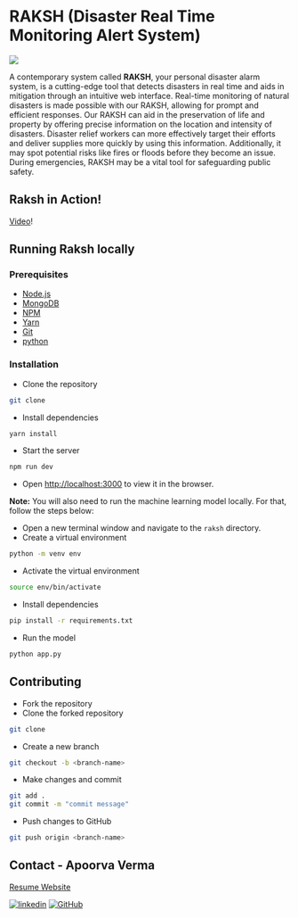 # RAKSH (Disaster Real Time Monitoring Alert System)
![](https://cdn.discordapp.com/attachments/992337104510144532/1074259326241349642/image-removebg-preview-5-2.png) 
<!-- short description -->
A contemporary system called **RAKSH**, your personal disaster alarm system, is a cutting-edge tool that detects disasters in real time and aids in mitigation through an intuitive web interface.
Real-time monitoring of natural disasters is made possible with our RAKSH, allowing for prompt and efficient responses. Our RAKSH can aid in the preservation of life and property by offering precise information on the location and intensity of disasters. Disaster relief workers can more effectively target their efforts and deliver supplies more quickly by using this information. Additionally, it may spot potential risks like fires or floods before they become an issue. During emergencies, RAKSH may be a vital tool for safeguarding public safety.


## Raksh in Action!
[Video](https://youtu.be/56r0W1CgivM?si=RzXV4G7qN0KwpCB2)!
<!-- Screenshots -->

## Running Raksh locally
### Prerequisites
- [Node.js](https://nodejs.org/en/download/)
- [MongoDB](https://docs.mongodb.com/manual/installation/)
- [NPM](https://docs.npmjs.com/cli/v9/commands/npm-install/)
- [Yarn](https://yarnpkg.com/en/docs/install)
- [Git](https://git-scm.com/downloads)
- [python](https://www.python.org/downloads/)

### Installation
- Clone the repository
```bash
git clone
```
- Install dependencies
```bash
yarn install
```
- Start the server
```bash
npm run dev
```
- Open [http://localhost:3000](http://localhost:3000) to view it in the browser.

**Note:** You will also need to run the machine learning model locally. For that, follow the steps below:

- Open a new terminal window and navigate to the `raksh` directory.
- Create a virtual environment
```bash
python -m venv env
```
- Activate the virtual environment
```bash
source env/bin/activate
```
- Install dependencies
```bash
pip install -r requirements.txt
```
- Run the model
```bash
python app.py
```

## Contributing
- Fork the repository
- Clone the forked repository
```bash
git clone
```
- Create a new branch
```bash
git checkout -b <branch-name>
```
- Make changes and commit
```bash
git add .
git commit -m "commit message"
```
- Push changes to GitHub
```bash
git push origin <branch-name>
```
## Contact - Apoorva Verma

[Resume Website](https://apoorva.igscs.in/)

[![linkedin](https://img.shields.io/badge/Apoorva_Verma-0077B5?style=for-the-badge&logo=linkedin&logoColor=white)](https://www.linkedin.com/in/apoorva-verma-aa045a202/)
[![GitHub](https://img.shields.io/badge/Apoorva_Verma-252525?style=for-the-badge&logo=Github&logoColor=white)](https://github.com/apoorva-01/)

